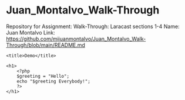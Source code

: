 # Juan_Montalvo_Walk-Through
Repository for Assignment: Walk-Through: Laracast sections 1-4
Name: Juan Montalvo
Link: https://github.com/mijuanmontalvo/Juan_Montalvo_Walk-Through/blob/main/README.md


<!DOCTYPE html>
<html lang="en">

<head>
    <meta charset="UTF-8">
    
    <title>Demo</title>
</head>

<body>

    <h1>
        <?php 
        $greeting = "Hello";
        echo "$greeting Everybody!";
        ?>
    </h1> 
    


</body>

</html>
